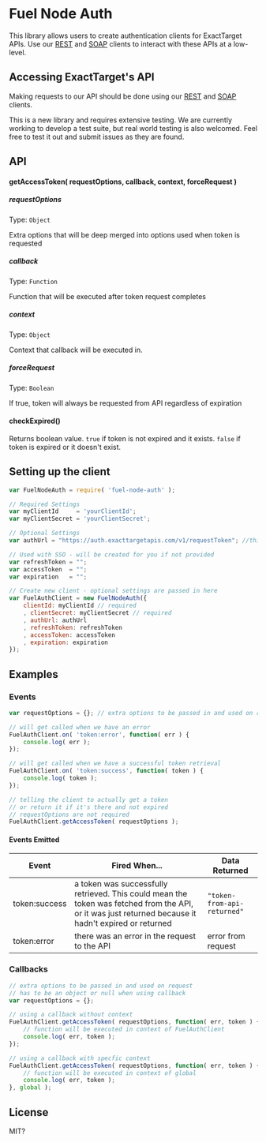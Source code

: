 Fuel Node Auth
=============

This library allows users to create authentication clients for ExactTarget APIs. Use our [REST][1] and [SOAP][2] clients to interact with these APIs at a low-level.

## Accessing ExactTarget's API

Making requests to our API should be done using our [REST][1] and [SOAP][2] clients.

This is a new library and requires extensive testing.  We are currently working to develop a test suite, but real world testing is also welcomed. Feel free to test it out and submit issues as they are found.

## API

#### getAccessToken( requestOptions, callback, context, forceRequest )

##### requestOptions

Type: `Object`

Extra options that will be deep merged into options used when token is requested

##### callback

Type: `Function`  

Function that will be executed after token request completes

##### context

Type: `Object`

Context that callback will be executed in.

##### forceRequest

Type: `Boolean`

If true, token will always be requested from API regardless of expiration

#### checkExpired()

Returns boolean value. `true` if token is not expired and it exists. `false` if token is expired or it doesn't exist.



## Setting up the client

```js
var FuelNodeAuth = require( 'fuel-node-auth' );

// Required Settings
var myClientId     = 'yourClientId';
var myClientSecret = 'yourClientSecret';

// Optional Settings
var authUrl = "https://auth.exacttargetapis.com/v1/requestToken"; //this is the default

// Used with SSO - will be created for you if not provided
var refreshToken = "";
var accessToken  = "";
var expiration   = "";

// Create new client - optional settings are passed in here
var FuelAuthClient = new FuelNodeAuth({
	clientId: myClientId // required
	, clientSecret: myClientSecret // required
	, authUrl: authUrl
	, refreshToken: refreshToken
	, accessToken: accessToken
	, expiration: expiration
});
```
## Examples

### Events
```js
var requestOptions = {}; // extra options to be passed in and used on request

// will get called when we have an error
FuelAuthClient.on( 'token:error', function( err ) {
	console.log( err );
});

// will get called when we have a successful token retrieval
FuelAuthClient.on( 'token:success', function( token ) {
	console.log( token );
});

// telling the client to actually get a token
// or return it if it's there and not expired
// requestOptions are not required
FuelAuthClient.getAccessToken( requestOptions );
```

#### Events Emitted

| Event | Fired When... | Data Returned |
| ----- | ------------- | ---- |
| token:success | a token was successfully retrieved. This could mean the token was fetched from the API, or it was just returned because it hadn't expired or returned | `"token-from-api-returned"` |
| token:error | there was an error in the request to the API | error from request |

### Callbacks

```js
// extra options to be passed in and used on request
// has to be an object or null when using callback
var requestOptions = {};

// using a callback without context
FuelAuthClient.getAccessToken( requestOptions, function( err, token ) {
	// function will be executed in context of FuelAuthClient
	console.log( err, token );
});

// using a callback with specfic context
FuelAuthClient.getAccessToken( requestOptions, function( err, token ) {
	// function will be executed in context of global
	console.log( err, token );
}, global );
```

## License

MIT?

[1]: https://github.com/ExactTarget/Fuel-Node-REST
[2]: https://github.com/ExactTarget/Fuel-Node-SOAP
